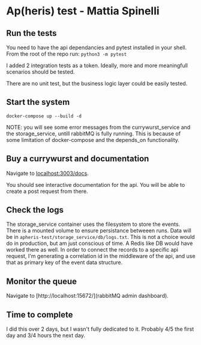 # Ap(heris) test - Mattia Spinelli


## Run the tests
You need to have the api dependancies and pytest installed in your shell. From the root of the repo run:
`python3 -m pytest`

I added 2 integration tests as a token. Ideally, more and more meaningfull scenarios should be tested.

There are no unit test, but the business logic layer could be easily tested. 


## Start the system
`docker-compose up --build -d`

NOTE: you will see some error messages from the currywurst_service and the storage_service, untill rabbitMQ is fully running. This is because of some limitation of docker-compose and the depends_on functionality.  


## Buy a currywurst and documentation
Navigate to [localhost:3003/docs](localhost:3003/docs). 

You should see interactive documentation for the api. You will be able to create a post request from there. 


## Check the logs
The storage_service container uses the filesystem to store the events. There is a mounted volume to ensure persistance betweeen runs. Data will be in `apheris-test/storage_service/db/logs.txt`.
This is not a choice  would do in production, but am just conscious of time. A Redis like DB would have worked there as well.
In order to connect the records to a specific api request, I'm generating a correlation id in the middleware of the api, and use that as primary key of the event data structure.


## Monitor the queue
Navigate to [http://localhost:15672/](rabbitMQ admin dashboard). 


## Time to complete
I did this over 2 days, but I wasn't fully dedicated to it. Probably 4/5 the first day and 3/4 hours the next day. 
